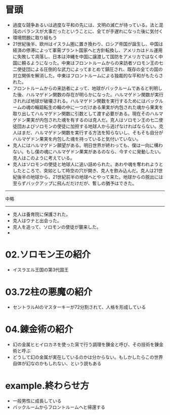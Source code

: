 # 冒頭
- 過度な競争あるいは過度な平和の先には、文明の滅亡が待っている。法と混沌のバランスが大事だったということに、全てが手遅れになった後に気付く
- 環境問題に取り組もう
- 21世紀後半、欧州はイスラム圏に置き換わり、ロシア帝国が誕生し、中国は経済の停滞によって軍需プラント国家へと方針転換し、アメリカはドル運用に失敗して凋落し、日本は沖縄を中国に譲渡して国防をアメリカではなく中国に頼るようになった。中東はフロントルームからの来訪者ソロモン王の七二使徒団による圧倒的な武力によってまとめて鎮圧され、既存の全ての国の対立関係を解消した。中東はフロントルームによる独裁的な平和がもたらされた。
- フロントルームからの来訪者によって、地球がバックルームであると判明した後、ハルマゲドン関数の存在が明らかになった。ハルマゲドン関数が実行されれば地球が破壊される。ハルマゲドン関数を実行するためにはバックルームの魂の輪廻転生の輪の中に一つだけある果実が内包された魂から果実を取り出してハルマゲドン関数に引数として渡す必要がある。現在そのハルマゲドン果実が内包された魂を有するのは克人だ。克人はソロモン王の七二使徒団およびソロモンの使徒に加担する地球人から逃げなければならない。克人はまだ、ハルマゲドン関数を実行する方法を知らないし、そもそも自分がハルマゲドン果実を内包した魂を持っていると気付いていない。
- 克人にはハルマゲドン願望がある。明日世界が終わっても、僕は一向に構わない。もし僕の魂にハルマゲドン果実があるのなら、今すぐに発動したい。克人はこのように考えている。
- 克人はソロモンの使徒と地球人に追い詰められた。あわや魂を奪われようとしたところで、突如として時空の穴が開き、克人を飲み込んだ。克人は21世紀後半の地球から、21世紀前半の地球へとやって来た。地球からの脱出には至らずバックアップに飛んだだけだが、暫しの猶予はできた。

---

中略

---

- 克人は養育院に保護された。
- 克人はウナと出会った。
- 克人を追って、ソロモンの使徒が襲来した。
- 



# 02.ソロモン王の紹介
- イスラエル王国の第3代国王
# 03.72柱の悪魔の紹介
- セントラルAIのマスターキーが72分割されて、人格を形成している
# 04.錬金術の紹介
- 幻の金属ヒヒイロカネを使った窯で行う調理を錬金と呼び、その技術を錬金術と呼ぶ
- どうして幻の金属が実在しているのかは分からない。もしかしたらこの世界自体が幻なのかもしれない、という説もある
# example.終わらせ方
- 一般男性に成長している
- バックルームからフロントルームへと帰還する